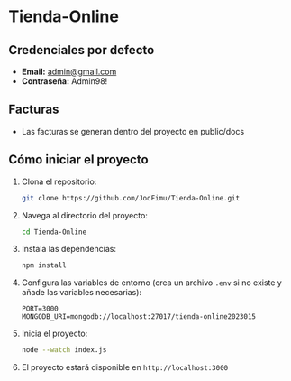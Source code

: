 # Tienda-Online

## Credenciales por defecto

- **Email:** admin@gmail.com
- **Contraseña:** Admin98!

## Facturas

- Las facturas se generan dentro del proyecto en public/docs

## Cómo iniciar el proyecto

1. Clona el repositorio:
    ```bash
    git clone https://github.com/JodFimu/Tienda-Online.git
    ```

2. Navega al directorio del proyecto:
    ```bash
    cd Tienda-Online
    ```

3. Instala las dependencias:
    ```bash
    npm install
    ```

4. Configura las variables de entorno (crea un archivo `.env` si no existe y añade las variables necesarias):
    ```env
    PORT=3000
    MONGODB_URI=mongodb://localhost:27017/tienda-online2023015
    ```

5. Inicia el proyecto:
    ```bash
    node --watch index.js
    ```

6. El proyecto estará disponible en `http://localhost:3000`